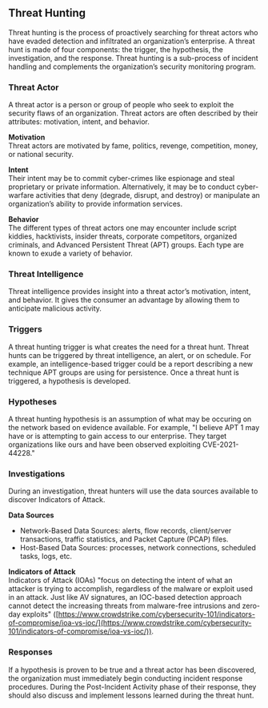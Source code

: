 ## Threat Hunting
Threat hunting is the process of proactively searching for threat actors who have evaded detection and infiltrated an organization’s enterprise. A threat hunt is made of four components: the trigger, the hypothesis, the investigation, and the response. Threat hunting is a sub-process of incident handling and complements the organization’s security monitoring program.

### Threat Actor
A threat actor is a person or group of people who seek to exploit the security flaws of an organization. Threat actors are often described by their attributes: motivation, intent, and behavior. 

**Motivation**  
Threat actors are motivated by fame, politics, revenge, competition, money, or national security. 

**Intent**  
Their intent may be to commit cyber-crimes like espionage and steal proprietary or private information. Alternatively, it may be to conduct cyber-warfare activities that deny (degrade, disrupt, and destroy) or manipulate an organization’s ability to provide information services. 

**Behavior**  
The different types of threat actors one may encounter include script kiddies, hacktivists, insider threats, corporate competitors, organized criminals, and Advanced Persistent Threat (APT) groups. Each type are known to exude a variety of behavior. 

### Threat Intelligence
Threat intelligence provides insight into a threat actor’s motivation, intent, and behavior. It gives the consumer an advantage by allowing them to anticipate malicious activity. 

### Triggers
A threat hunting trigger is what creates the need for a threat hunt. Threat hunts can be triggered by threat intelligence, an alert, or on schedule. For example, an intelligence-based trigger could be a report describing a new technique APT groups are using for persistence. Once a threat hunt is triggered, a hypothesis is developed.  

### Hypotheses
A threat hunting hypothesis is an assumption of what may be occuring on the network based on evidence available. For example, "I believe APT 1 may have or is attempting to gain access to our enterprise. They target organizations like ours and have been observed exploiting CVE-2021-44228."

### Investigations 
During an investigation, threat hunters will use the data sources available to discover Indicators of Attack. 

**Data Sources**  
* Network-Based Data Sources: alerts, flow records, client/server transactions, traffic statistics, and Packet Capture (PCAP) files. 
* Host-Based Data Sources: processes, network connections, scheduled tasks, logs, etc. 

**Indicators of Attack**  
Indicators of Attack (IOAs) "focus on detecting the intent of what an attacker is trying to accomplish, regardless of the malware or exploit used in an attack. Just like AV signatures, an IOC-based detection approach cannot detect the increasing threats from malware-free intrusions and zero-day exploits" ([https://www.crowdstrike.com/cybersecurity-101/indicators-of-compromise/ioa-vs-ioc/](https://www.crowdstrike.com/cybersecurity-101/indicators-of-compromise/ioa-vs-ioc/)).

### Responses
If a hypothesis is proven to be true and a threat actor has been discovered, the organization must immediately begin conducting incident response procedures. During the Post-Incident Activity phase of their response, they should also discuss and implement lessons learned during the threat hunt. 
